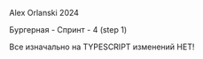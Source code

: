 Alex Orlanski 2024

Бургерная - Спринт - 4 (step 1)

Все изначально на TYPESCRIPT
изменений НЕТ! 





